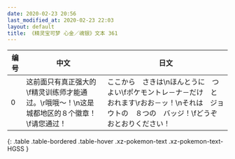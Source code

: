 ```yaml
---
date: 2020-02-23 20:56
last_modified_at: 2020-02-23 22:03
layout: default
title: 《精灵宝可梦 心金／魂银》文本 361
---
```

| 编号 | 中文 | 日文 |
| ---- | ---- | ---- |
| 0 | 这前面只有真正强大的\f精灵训练师才能通过。\r哦哦～！\n这是城都地区的８个徽章！\f请您通过！ | ここから　さきは\nほんとうに　つよい\fポケモントレ－ナ－だけ　とおれます\rおお－ッ！\nそれは　ジョウトの　８つの　バッジ！\fどうぞ　おとおりください！ |
{: .table .table-bordered .table-hover .xz-pokemon-text .xz-pokemon-text-HGSS }